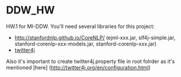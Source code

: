 # DDW_HW 
 HW.1 for MI-DDW.
You'll need several libraries for this project:

  - http://stanfordnlp.github.io/CoreNLP/ (ejml-xxx.jar, slf4j-simple.jar, stanford-corenlp-xxx-models.jar, stanford-corenlp-xxx.jar)
  - [twitter4j](http://twitter4j.org/en/index.html)

Also it's important to create twitter4j.property file in root folrder as it's mentioned [here] (http://twitter4j.org/en/configuration.html)
